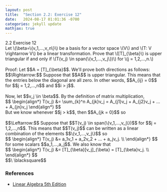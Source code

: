 ```yaml
---
layout: post
title:  "Section 2.2: Exercise 12"
date:   2024-08-17 01:01:36 -0700
categories: jekyll update
mathjax: true
---
```

<div class="ydiv">
2.2 Exercise 12
</div>
<div class="ybdiv">
Let \(\beta=\{v_1,...,v_n\}\) be a basis for a vector space \(V\) and \(T: V \rightarrow V\) be a linear transformation. Prove that \([T]_{\beta}\) is upper triangular if and only if \(T(v_j) \in span(\{v_1,...,v_j\})\) for \(j = 1,2,...,n.\)
</div>
<br>
Proof: Let $$A = [T]_{\beta}$$. We'll prove both directions as follows:<br>
$$\Rightarrow:$$ Suppose that $$A$$ is upper triangular. This means that the entries below the diagonal are all zero. In other words, $$A_{ij} = 0$$ for $$j = 1,2,...,n$$ and  $$i > j$$. 
<br>
<br>
Now, let $$v_j \in \beta$$. By the definition of matrix multiplication, 
<div>
$$
\begin{align*}
T(v_j) &= \sum_{k}^n A_{jk}v_j = A_{j1}v_j + A_{j2}v_j + ... + A_{jn}v_j
\end{align*}
$$
</div>
But we know whenever $$j > k$$, then $$A_{jk = 0}$$ so 
<br>
<br>
$$\Leftarrow:$$ Suppose that $$T(v_j) \in span(\{v_1,...,v_j\})$$ for $$j = 1,2,...,n$$. This means that $$T(v_j)$$ can be written as a linear combination of the elements $$\{v_1,...,v_j\}$$ so 
<div>
$$
\begin{align*}
T(v_j) &= a_1v_1 + a_2v_2 + ... + a_jv_j. \\
\end{align*}
$$
</div>
for some scalars $$a_1,...,a_j$$. We also know that
<div>
$$
\begin{align*}
T(v_j) &= [T]_{\beta}[v_j]_{\beta} = [T]_{\beta}v_j. \\
\end{align*}
$$
</div>
$$\ \blacksquare$$

<br>
<!------------------------------------------------------------------------------------>
<h3>References</h3>
<ul>
<li><a href="https://www.amazon.com/Linear-Algebra-5th-Stephen-Friedberg/dp/0134860241/ref=tmm_hrd_swatch_0?_encoding=UTF8&qid=&sr=">Linear Algebra 5th Edition</a></li>
</ul>
























